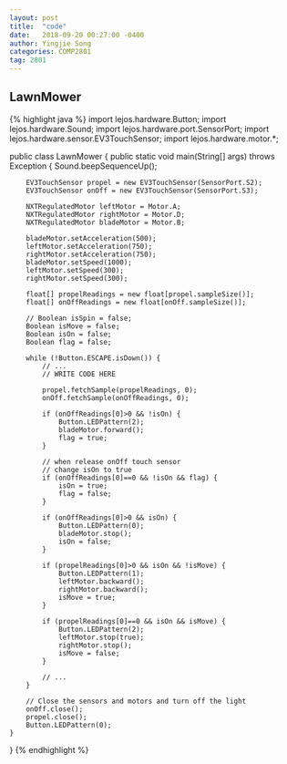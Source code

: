```yaml
---
layout: post
title:  "code"
date:   2018-09-20 00:27:00 -0400
author: Yingjie Song
categories: COMP2801
tag: 2801
---
```

<h2>LawnMower</h2>

{% highlight java %}
import lejos.hardware.Button;
import lejos.hardware.Sound;
import lejos.hardware.port.SensorPort;
import lejos.hardware.sensor.EV3TouchSensor;
import lejos.hardware.motor.*;

public class LawnMower {
	public static void main(String[] args) throws Exception {
		Sound.beepSequenceUp();

		EV3TouchSensor propel = new EV3TouchSensor(SensorPort.S2);
		EV3TouchSensor onOff = new EV3TouchSensor(SensorPort.S3);

		NXTRegulatedMotor leftMotor = Motor.A;
		NXTRegulatedMotor rightMotor = Motor.D;
		NXTRegulatedMotor bladeMotor = Motor.B;

		bladeMotor.setAcceleration(500);
		leftMotor.setAcceleration(750);
		rightMotor.setAcceleration(750);
		bladeMotor.setSpeed(1000);
		leftMotor.setSpeed(300);
		rightMotor.setSpeed(300);
		
		float[] propelReadings = new float[propel.sampleSize()];
		float[] onOffReadings = new float[onOff.sampleSize()];

		// Boolean isSpin = false;
		Boolean isMove = false; 
		Boolean isOn = false;
		Boolean flag = false;
		
		while (!Button.ESCAPE.isDown()) {
			// ...
			// WRITE CODE HERE

			propel.fetchSample(propelReadings, 0);
			onOff.fetchSample(onOffReadings, 0);
			
			if (onOffReadings[0]>0 && !isOn) {
				Button.LEDPattern(2);
				bladeMotor.forward();
				flag = true;
			}
			
			// when release onOff touch sensor
			// change isOn to true
			if (onOffReadings[0]==0 && !isOn && flag) {
				isOn = true;
				flag = false;
			}
			
			if (onOffReadings[0]>0 && isOn) {
				Button.LEDPattern(0);
				bladeMotor.stop();
				isOn = false;
			}
			
			if (propelReadings[0]>0 && isOn && !isMove) {
				Button.LEDPattern(1);
				leftMotor.backward();
				rightMotor.backward();
				isMove = true;
			}
			
			if (propelReadings[0]==0 && isOn && isMove) {
				Button.LEDPattern(2);
				leftMotor.stop(true);
				rightMotor.stop();
				isMove = false;
			}
			
			// ...
		}

		// Close the sensors and motors and turn off the light
		onOff.close();
		propel.close();
		Button.LEDPattern(0);
	}
}
{% endhighlight %}
